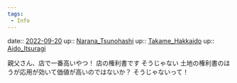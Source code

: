 ```yaml
---
tags:
 - Info
---
```


date:: [2022-09-20](Daily_Note/2022-09-20.md)
up:: [Narana_Tsunohashi](Bar/Novel/Nacaria/Narana_Tsunohashi.md)
up:: [Takame_Hakkaido](Bar/Novel/Nacaria/Takame_Hakkaido.md)
up:: [Aido_Itsuragi](Bar/Novel/Nacaria/Aido_Itsuragi.md)

親父さん、店で一番高いやつ！
店の権利書です
そうじゃない
土地の権利書のほうが応用が効いて価値が高いのではないか？
そうじゃないって！